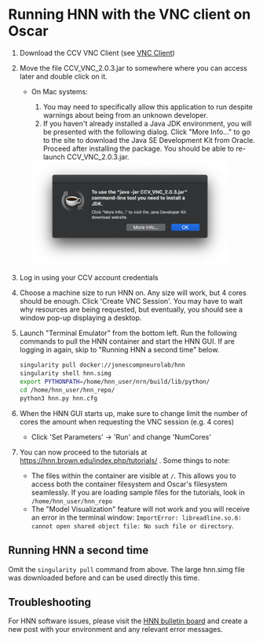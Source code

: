 # Running HNN with the VNC client on Oscar

1. Download the CCV VNC Client (see [VNC Client](https://web1.ccv.brown.edu/technologies/vnc))
2. Move the file CCV_VNC_2.0.3.jar to somewhere where you can access later and double click on it.

   * On Mac systems:

      1. You may need to specifically allow this application to run despite warnings about being from an unknown developer.
      2. If you haven't already installed a Java JDK environment, you will be presented with the following dialog. Click "More Info..." to go to the site to download the Java SE Development Kit from Oracle. Proceed after installing the package. You should be able to re-launch CCV_VNC_2.0.3.jar.

      <img src="install_pngs/jdk.png" width="400" />

3. Log in using your CCV account credentials
4. Choose a machine size to run HNN on. Any size will work, but 4 cores should be enough. Click 'Create VNC Session'. You may have to wait why resources are being requested, but eventually, you should see a window pop-up displaying a desktop.
5. Launch "Terminal Emulator" from the bottom left. Run the following commands to pull the HNN container and start the HNN GUI. If are logging in again, skip to "Running HNN a second time" below.

   ```bash
   singularity pull docker://jonescompneurolab/hnn
   singularity shell hnn.simg
   export PYTHONPATH=/home/hnn_user/nrn/build/lib/python/
   cd /home/hnn_user/hnn_repo/
   python3 hnn.py hnn.cfg
   ```

6. When the HNN GUI starts up, make sure to change limit the number of cores the amount when requesting the VNC session (e.g. 4 cores)
    * Click 'Set Parameters' -> 'Run' and change 'NumCores'
7. You can now proceed to the tutorials at https://hnn.brown.edu/index.php/tutorials/ . Some things to note:

   * The files within the container are visible at `/`. This allows you to access both the container filesystem and Oscar's filesystem seamlessly. If you are loading sample files for the tutorials, look in `/home/hnn_user/hnn_repo`
   * The "Model Visualization" feature will not work and you will receive an error in the terminal window: `ImportError: libreadline.so.6: cannot open shared object file: No such file or directory`.

## Running HNN a second time

Omit the `singularity pull` command from above. The large hnn.simg file was downloaded before and can be used directly this time.

## Troubleshooting

For HNN software issues, please visit the [HNN bulletin board](https://www.neuron.yale.edu/phpBB/viewforum.php?f=46) and create a new post with your environment and any relevant error messages.
